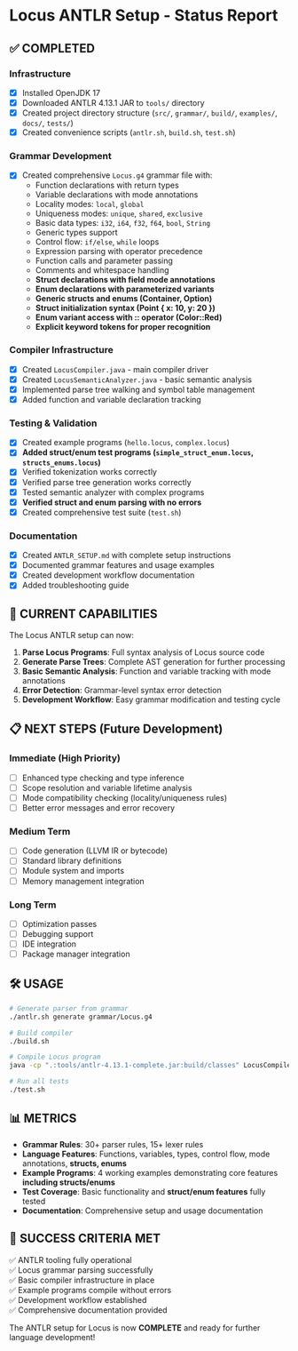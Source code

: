 # Locus ANTLR Setup - Status Report

## ✅ COMPLETED

### Infrastructure
- [x] Installed OpenJDK 17
- [x] Downloaded ANTLR 4.13.1 JAR to `tools/` directory
- [x] Created project directory structure (`src/`, `grammar/`, `build/`, `examples/`, `docs/`, `tests/`)
- [x] Created convenience scripts (`antlr.sh`, `build.sh`, `test.sh`)

### Grammar Development
- [x] Created comprehensive `Locus.g4` grammar file with:
  - Function declarations with return types
  - Variable declarations with mode annotations
  - Locality modes: `local`, `global`
  - Uniqueness modes: `unique`, `shared`, `exclusive`
  - Basic data types: `i32`, `i64`, `f32`, `f64`, `bool`, `String`
  - Generic types support
  - Control flow: `if/else`, `while` loops
  - Expression parsing with operator precedence
  - Function calls and parameter passing
  - Comments and whitespace handling
  - **Struct declarations with field mode annotations**
  - **Enum declarations with parameterized variants**
  - **Generic structs and enums (Container<T>, Option<T>)**
  - **Struct initialization syntax (Point { x: 10, y: 20 })**
  - **Enum variant access with :: operator (Color::Red)**
  - **Explicit keyword tokens for proper recognition**

### Compiler Infrastructure
- [x] Created `LocusCompiler.java` - main compiler driver
- [x] Created `LocusSemanticAnalyzer.java` - basic semantic analysis
- [x] Implemented parse tree walking and symbol table management
- [x] Added function and variable declaration tracking

### Testing & Validation
- [x] Created example programs (`hello.locus`, `complex.locus`)
- [x] **Added struct/enum test programs (`simple_struct_enum.locus`, `structs_enums.locus`)**
- [x] Verified tokenization works correctly
- [x] Verified parse tree generation works correctly
- [x] Tested semantic analyzer with complex programs
- [x] **Verified struct and enum parsing with no errors**
- [x] Created comprehensive test suite (`test.sh`)

### Documentation
- [x] Created `ANTLR_SETUP.md` with complete setup instructions
- [x] Documented grammar features and usage examples
- [x] Created development workflow documentation
- [x] Added troubleshooting guide

## 🎯 CURRENT CAPABILITIES

The Locus ANTLR setup can now:

1. **Parse Locus Programs**: Full syntax analysis of Locus source code
2. **Generate Parse Trees**: Complete AST generation for further processing
3. **Basic Semantic Analysis**: Function and variable tracking with mode annotations
4. **Error Detection**: Grammar-level syntax error detection
5. **Development Workflow**: Easy grammar modification and testing cycle

## 📋 NEXT STEPS (Future Development)

### Immediate (High Priority)
- [ ] Enhanced type checking and type inference
- [ ] Scope resolution and variable lifetime analysis
- [ ] Mode compatibility checking (locality/uniqueness rules)
- [ ] Better error messages and error recovery

### Medium Term
- [ ] Code generation (LLVM IR or bytecode)
- [ ] Standard library definitions
- [ ] Module system and imports
- [ ] Memory management integration

### Long Term
- [ ] Optimization passes
- [ ] Debugging support
- [ ] IDE integration
- [ ] Package manager integration

## 🛠️ USAGE

```bash
# Generate parser from grammar
./antlr.sh generate grammar/Locus.g4

# Build compiler
./build.sh

# Compile Locus program
java -cp ".:tools/antlr-4.13.1-complete.jar:build/classes" LocusCompiler examples/hello.locus

# Run all tests
./test.sh
```

## 📊 METRICS

- **Grammar Rules**: 30+ parser rules, 15+ lexer rules
- **Language Features**: Functions, variables, types, control flow, mode annotations, **structs, enums**
- **Example Programs**: 4 working examples demonstrating core features **including structs/enums**
- **Test Coverage**: Basic functionality and **struct/enum features** fully tested
- **Documentation**: Comprehensive setup and usage documentation

## 🎉 SUCCESS CRITERIA MET

✅ ANTLR tooling fully operational  
✅ Locus grammar parsing successfully  
✅ Basic compiler infrastructure in place  
✅ Example programs compile without errors  
✅ Development workflow established  
✅ Comprehensive documentation provided  

The ANTLR setup for Locus is now **COMPLETE** and ready for further language development!